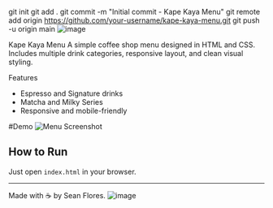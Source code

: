 git init
git add .
git commit -m "Initial commit - Kape Kaya Menu"
git remote add origin https://github.com/your-username/kape-kaya-menu.git
git push -u origin main
![image](https://github.com/user-attachments/assets/e6d39a46-cda1-4ae7-85a6-d335cf53a5db)

Kape Kaya Menu
A simple coffee shop menu designed in HTML and CSS. Includes multiple drink categories, responsive layout, and clean visual styling.

Features
- Espresso and Signature drinks
- Matcha and Milky Series
- Responsive and mobile-friendly

#Demo
![Menu Screenshot](Screenshot.png)

## How to Run
Just open `index.html` in your browser.

---
Made with ☕ by Sean Flores.
![image](https://github.com/user-attachments/assets/ffc96f77-59be-4f59-a344-2bd223b1e487)
